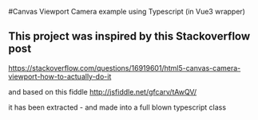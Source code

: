 #Canvas Viewport Camera example using Typescript (in Vue3 wrapper)

## This project was inspired by this Stackoverflow post 
https://stackoverflow.com/questions/16919601/html5-canvas-camera-viewport-how-to-actually-do-it

and based on this fiddle
http://jsfiddle.net/gfcarv/tAwQV/

it has been extracted - and made into a full blown typescript class 

